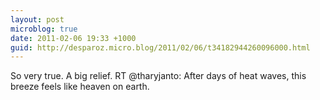 ```yaml
---
layout: post
microblog: true
date: 2011-02-06 19:33 +1000
guid: http://desparoz.micro.blog/2011/02/06/t34182944260096000.html
---
```

So very true. A big relief. RT @tharyjanto: After days of heat waves, this breeze feels like heaven on earth.
